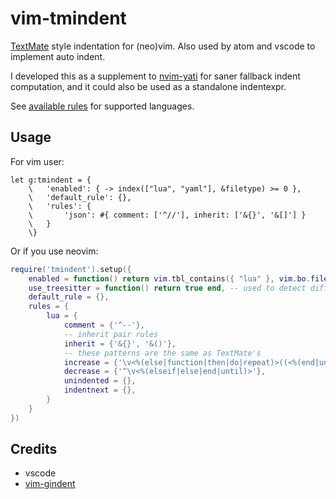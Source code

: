 # vim-tmindent

[TextMate](https://macromates.com/manual/en/appendix) style indentation for (neo)vim. Also used by atom and vscode to implement auto indent.

I developed this as a supplement to [nvim-yati](yioneko/nvim-yati) for saner fallback indent computation, and it could also be used as a standalone indentexpr.

See [available rules](./autoload/tmindent/rules.vim) for supported languages.

## Usage

For vim user:

```vim
let g:tmindent = {
    \   'enabled': { -> index(["lua", "yaml"], &filetype) >= 0 },
    \   'default_rule': {},
    \   'rules': {
    \       'json': #{ comment: ['^//'], inherit: ['&{}', '&[]'] }
    \   }
    \}
```

Or if you use neovim:

```lua
require('tmindent').setup({
    enabled = function() return vim.tbl_contains({ "lua" }, vim.bo.filetype) end,
    use_treesitter = function() return true end, -- used to detect different langauge region and comments
    default_rule = {},
    rules = {
        lua = {
            comment = {'^--'},
            -- inherit pair rules
            inherit = {'&{}', '&()'},
            -- these patterns are the same as TextMate's
            increase = {'\v<%(else|function|then|do|repeat)>((<%(end|until)>)@!.)*$'},
            decrease = {'^\v<%(elseif|else|end|until)>'},
            unindented = {},
            indentnext = {},
        }
    }
})
```

## Credits

- vscode
- [vim-gindent](https://github.com/hrsh7th/vim-gindent)
